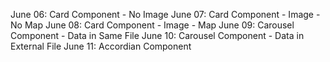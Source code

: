 June 06: Card Component - No Image
June 07: Card Component - Image - No Map
June 08: Card Component - Image - Map
June 09: Carousel Component - Data in Same File
June 10: Carousel Component - Data in External File
June 11: Accordian Component